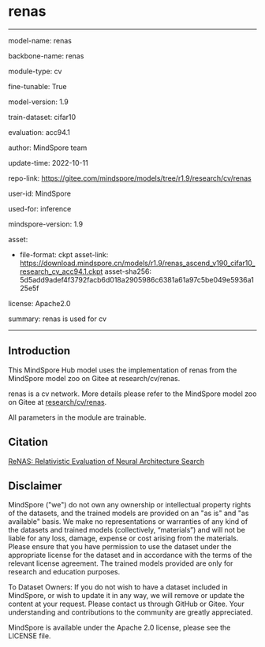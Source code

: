 # renas

---

model-name: renas

backbone-name: renas

module-type: cv

fine-tunable: True

model-version: 1.9

train-dataset: cifar10

evaluation: acc94.1

author: MindSpore team

update-time: 2022-10-11

repo-link: <https://gitee.com/mindspore/models/tree/r1.9/research/cv/renas>

user-id: MindSpore

used-for: inference

mindspore-version: 1.9

asset:

-
    file-format: ckpt
    asset-link: <https://download.mindspore.cn/models/r1.9/renas_ascend_v190_cifar10_research_cv_acc94.1.ckpt>
    asset-sha256: 5d5add9adef4f3792facb6d018a2905986c6381a61a97c5be049e5936a125e5f

license: Apache2.0

summary: renas is used for cv

---

## Introduction

This MindSpore Hub model uses the implementation of renas from the MindSpore model zoo on Gitee at research/cv/renas.

renas is a cv network. More details please refer to the MindSpore model zoo on Gitee at [research/cv/renas](https://gitee.com/mindspore/models/blob/r1.9/research/cv/renas/Readme.md).

All parameters in the module are trainable.

## Citation

[ReNAS: Relativistic Evaluation of Neural Architecture Search](https://arxiv.org/pdf/1910.01523.pdf)

## Disclaimer

MindSpore ("we") do not own any ownership or intellectual property rights of the datasets, and the trained models are provided on an "as is" and "as available" basis. We make no representations or warranties of any kind of the datasets and trained models (collectively, “materials”) and will not be liable for any loss, damage, expense or cost arising from the materials. Please ensure that you have permission to use the dataset under the appropriate license for the dataset and in accordance with the terms of the relevant license agreement. The trained models provided are only for research and education purposes.

To Dataset Owners: If you do not wish to have a dataset included in MindSpore, or wish to update it in any way, we will remove or update the content at your request. Please contact us through GitHub or Gitee. Your understanding and contributions to the community are greatly appreciated.

MindSpore is available under the Apache 2.0 license, please see the LICENSE file.

